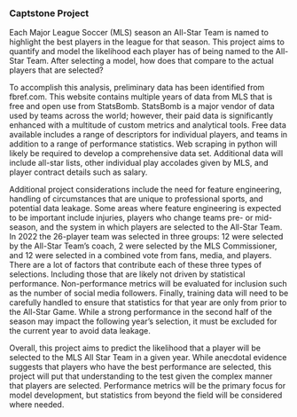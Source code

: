 ### Captstone Project

Each Major League Soccer (MLS) season an All-Star Team is named to highlight the best players in the league for that season. This project aims to quantify and model the likelihood each player has of being named to the All-Star Team. After selecting a model, how does that compare to the actual players that are selected? 

To accomplish this analysis, preliminary data has been identified from fbref.com. This website contains multiple years of data from MLS that is free and open use from StatsBomb. StatsBomb is a major vendor of data used by teams across the world; however, their paid data is significantly enhanced with a multitude of custom metrics and analytical tools. Free data available includes a range of descriptors for individual players, and teams in addition to a range of performance statistics. Web scraping in python will likely be required to develop a comprehensive data set. Additional data will include all-star lists, other individual play accolades given by MLS, and player contract details such as salary. 

Additional project considerations include the need for feature engineering, handling of circumstances that are unique to professional sports, and potential data leakage. Some areas where feature engineering is expected to be important include injuries, players who change teams pre- or mid-season, and the system in which players are selected to the All-Star Team. In 2022 the 26-player team was selected in three groups: 12 were selected by the All-Star Team’s coach, 2 were selected by the MLS Commissioner, and 12 were selected in a combined vote from fans, media, and players. There are a lot of factors that contribute each of these three types of selections. Including those that are likely not driven by statistical performance. Non-performance metrics will be evaluated for inclusion such as the number of social media followers. Finally, training data will need to be carefully handled to ensure that statistics for that year are only from prior to the All-Star Game. While a strong performance in the second half of the season may impact the following year’s selection, it must be excluded for the current year to avoid data leakage.

Overall, this project aims to predict the likelihood that a player will be selected to the MLS All Star Team in a given year. While anecdotal evidence suggests that players who have the best performance are selected, this project will put that understanding to the test given the complex manner that players are selected. Performance metrics will be the primary focus for model development, but statistics from beyond the field will be considered where needed.  

